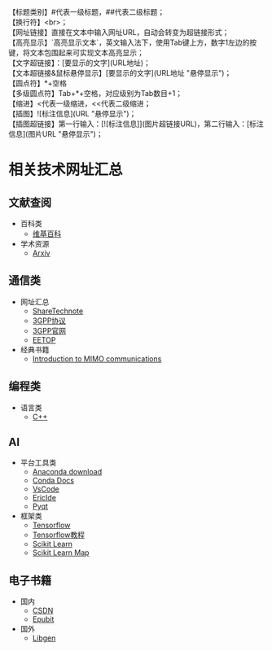 【标题类别】\#代表一级标题，\##代表二级标题；<br>
【换行符】\<br>；<br>
【网址链接】直接在文本中输入网址URL，自动会转变为超链接形式；<br>
【高亮显示】\`高亮显示文本`，英文输入法下，使用Tab键上方，数字1左边的按键，将文本包围起来可实现文本高亮显示；<br>
【文字超链接】：[要显示的文字]\(URL地址)；<br>
【文本超链接&鼠标悬停显示】[要显示的文字]\(URL地址 "悬停显示")；<br>
【圆点符】\*+空格<br>
【多级圆点符】Tab+*+空格，对应级别为Tab数目+1；<br>
【缩进】\<代表一级缩进，\<<代表二级缩进；<br>
【插图】![标注信息]\(URL "悬停显示")；<br>
【插图超链接】第一行输入：[![标注信息]]\(图片超链接URL)，第二行输入：[标注信息]\(图片URL "悬停显示")；<br>
# 相关技术网址汇总
## 文献查阅
* 百科类
  * [维基百科](https://en.wikipedia.org/wiki/) <br>
* 学术资源
  * [Arxiv](https://arxiv.org/)
## 通信类
* 网址汇总
  * [ShareTechnote](http://www.sharetechnote.com)<br>
  * [3GPP协议](http://www.3GPP.org/ftp/Specs/archive/)<br>
  * [3GPP官网](http://www.3gpp.org/)<br>
  * [EETOP](http://bbs.eetop.cn)<br>
* 经典书籍
  * [Introduction to MIMO communications](https://scholar.google.com/scholar?hl=zh-CN&as_sdt=0%2C5&q=Introduction+to+MIMO+communications+pdf&btnG=)<br>
## 编程类
* 语言类
  * [C++](http://www.cplusplus.com)<br>
## AI
* 平台工具类
  * [Anaconda download](https://www.anaconda.com/download)<br>
  * [Conda Docs](https://conda.io/en/latest/index.html)<br>
  * [VsCode](https://code.visualstudio.com/)<br>
  * [EricIde](https://eric-ide.python-projects.org/)<br>
  * [Pyqt](https://riverbankcomputing.com/software/pyqt/)<br>
* 框架类
  * [Tensorflow](https://tensorflow.google.cn/) <br>
  * [Tensorflow教程](https://www.tensorflow.org/tutorials)<br>
  * [Scikit Learn](https://scikit-learn.org/stable/)<br>
  * [Scikit Learn Map](https://scikit-learn.org/stable/tutorial/machine_learning_map/index.html)<br>
## 电子书籍
* 国内
  * [CSDN](https://www.csdn.net/)<br>
  * [Epubit](https://www.epubit.com)<br>
* 国外
  * [Libgen](http://libgen.rs/)<br>
